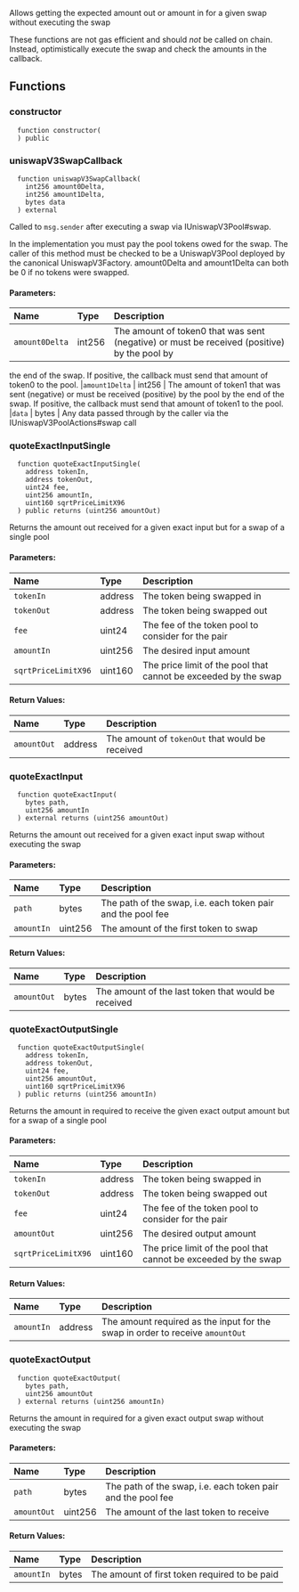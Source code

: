 Allows getting the expected amount out or amount in for a given swap without executing the swap

These functions are not gas efficient and should _not_ be called on chain. Instead, optimistically execute
the swap and check the amounts in the callback.

## Functions
### constructor
```solidity
  function constructor(
  ) public
```




### uniswapV3SwapCallback
```solidity
  function uniswapV3SwapCallback(
    int256 amount0Delta,
    int256 amount1Delta,
    bytes data
  ) external
```
Called to `msg.sender` after executing a swap via IUniswapV3Pool#swap.

In the implementation you must pay the pool tokens owed for the swap.
The caller of this method must be checked to be a UniswapV3Pool deployed by the canonical UniswapV3Factory.
amount0Delta and amount1Delta can both be 0 if no tokens were swapped.

#### Parameters:
| Name | Type | Description                                                          |
| :--- | :--- | :------------------------------------------------------------------- |
|`amount0Delta` | int256 | The amount of token0 that was sent (negative) or must be received (positive) by the pool by
the end of the swap. If positive, the callback must send that amount of token0 to the pool.
|`amount1Delta` | int256 | The amount of token1 that was sent (negative) or must be received (positive) by the pool by
the end of the swap. If positive, the callback must send that amount of token1 to the pool.
|`data` | bytes | Any data passed through by the caller via the IUniswapV3PoolActions#swap call

### quoteExactInputSingle
```solidity
  function quoteExactInputSingle(
    address tokenIn,
    address tokenOut,
    uint24 fee,
    uint256 amountIn,
    uint160 sqrtPriceLimitX96
  ) public returns (uint256 amountOut)
```
Returns the amount out received for a given exact input but for a swap of a single pool


#### Parameters:
| Name | Type | Description                                                          |
| :--- | :--- | :------------------------------------------------------------------- |
|`tokenIn` | address | The token being swapped in
|`tokenOut` | address | The token being swapped out
|`fee` | uint24 | The fee of the token pool to consider for the pair
|`amountIn` | uint256 | The desired input amount
|`sqrtPriceLimitX96` | uint160 | The price limit of the pool that cannot be exceeded by the swap

#### Return Values:
| Name                           | Type          | Description                                                                  |
| :----------------------------- | :------------ | :--------------------------------------------------------------------------- |
|`amountOut`| address | The amount of `tokenOut` that would be received
### quoteExactInput
```solidity
  function quoteExactInput(
    bytes path,
    uint256 amountIn
  ) external returns (uint256 amountOut)
```
Returns the amount out received for a given exact input swap without executing the swap


#### Parameters:
| Name | Type | Description                                                          |
| :--- | :--- | :------------------------------------------------------------------- |
|`path` | bytes | The path of the swap, i.e. each token pair and the pool fee
|`amountIn` | uint256 | The amount of the first token to swap

#### Return Values:
| Name                           | Type          | Description                                                                  |
| :----------------------------- | :------------ | :--------------------------------------------------------------------------- |
|`amountOut`| bytes | The amount of the last token that would be received
### quoteExactOutputSingle
```solidity
  function quoteExactOutputSingle(
    address tokenIn,
    address tokenOut,
    uint24 fee,
    uint256 amountOut,
    uint160 sqrtPriceLimitX96
  ) public returns (uint256 amountIn)
```
Returns the amount in required to receive the given exact output amount but for a swap of a single pool


#### Parameters:
| Name | Type | Description                                                          |
| :--- | :--- | :------------------------------------------------------------------- |
|`tokenIn` | address | The token being swapped in
|`tokenOut` | address | The token being swapped out
|`fee` | uint24 | The fee of the token pool to consider for the pair
|`amountOut` | uint256 | The desired output amount
|`sqrtPriceLimitX96` | uint160 | The price limit of the pool that cannot be exceeded by the swap

#### Return Values:
| Name                           | Type          | Description                                                                  |
| :----------------------------- | :------------ | :--------------------------------------------------------------------------- |
|`amountIn`| address | The amount required as the input for the swap in order to receive `amountOut`
### quoteExactOutput
```solidity
  function quoteExactOutput(
    bytes path,
    uint256 amountOut
  ) external returns (uint256 amountIn)
```
Returns the amount in required for a given exact output swap without executing the swap


#### Parameters:
| Name | Type | Description                                                          |
| :--- | :--- | :------------------------------------------------------------------- |
|`path` | bytes | The path of the swap, i.e. each token pair and the pool fee
|`amountOut` | uint256 | The amount of the last token to receive

#### Return Values:
| Name                           | Type          | Description                                                                  |
| :----------------------------- | :------------ | :--------------------------------------------------------------------------- |
|`amountIn`| bytes | The amount of first token required to be paid
